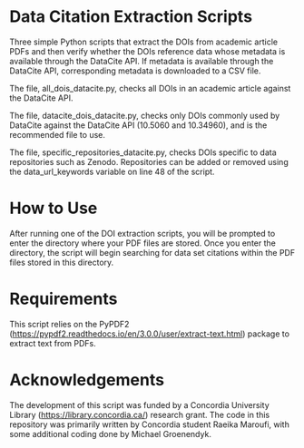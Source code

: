 # Data Citation Extraction Scripts

Three simple Python scripts that extract the DOIs from academic article PDFs and then verify whether the DOIs reference data whose metadata is available through the DataCite API. If metadata is available through the DataCite API, corresponding metadata is downloaded to a CSV file. 

The file, all_dois_datacite.py, checks all DOIs in an academic article against the DataCite API.

The file, datacite_dois_datacite.py, checks only DOIs commonly used by DataCite against the DataCite API (10.5060 and 10.34960), and is the recommended file to use.   

The file, specific_repositories_datacite.py, checks DOIs specific to data repositories such as Zenodo. Repositories can be added or removed using the data_url_keywords variable on line 48 of the script.

# How to Use

After running one of the DOI extraction scripts, you will be prompted to enter the directory where your PDF files are stored. Once you enter the directory, the script will begin searching for data set citations within the PDF files stored in this directory.

# Requirements

This script relies on the PyPDF2 (https://pypdf2.readthedocs.io/en/3.0.0/user/extract-text.html) package to extract text from PDFs.

# Acknowledgements

The development of this script was funded by a Concordia University Library (https://library.concordia.ca/) research grant. The code in this repository was primarily written by Concordia student Raeika Maroufi, with some additional coding done by Michael Groenendyk. 

